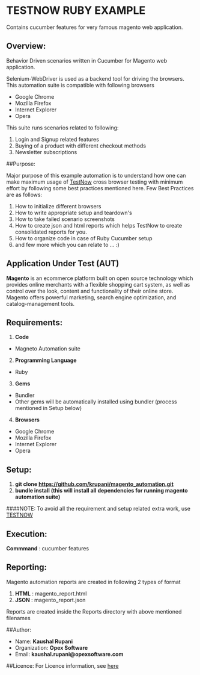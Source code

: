 # TESTNOW RUBY EXAMPLE
Contains cucumber features for very famous magento web application.

## Overview:

Behavior Driven scenarios written in Cucumber for Magento web application.

Selenium-WebDriver is used as a backend tool for driving the browsers. This automation suite is compatible with following browsers
* Google Chrome
* Mozilla Firefox
* Internet Explorer
* Opera

This suite runs scenarios related to following:

1. Login and Signup related features
2. Buying of a product with different checkout methods
3. Newsletter subscriptions

##Purpose:

Major purpose of this example automation is to understand how one can make maximum usage of [TestNow](https://opexsoftware/testnow) cross browser testing with minimum effort by following some best practices mentioned here. 
Few Best Practices are as follows:

1. How to initialize different browsers
2. How to write appropriate setup and teardown's
3. How to take failed scenario screenshots
4. How to create json and html reports which helps TestNow to create consolidated reports for you.
5. How to organize code in case of Ruby Cucumber setup
6. and few more which you can relate to ... :)

## Application Under Test (AUT)

__Magento__ is an ecommerce platform built on open source technology which provides online merchants with a flexible shopping cart system, as well as control over the look, content and functionality of their online store. Magento offers powerful marketing, search engine optimization, and catalog-management tools.

## Requirements:

1. __Code__
  * Magneto Automation suite
2. __Programming Language__
  * Ruby
3. __Gems__
  * Bundler
  * Other gems will be automatically installed using bundler (process mentioned in Setup below)
4. __Browsers__
  * Google Chrome
  * Mozilla Firefox
  * Internet Explorer
  * Opera

## Setup:

1. __git clone https://github.com/krupani/magento_automation.git__
2. __bundle install (this will install all dependencies for running magento automation suite)__

####NOTE: To avoid all the requirement and setup related extra work, use [TESTNOW](https://opexsoftware.com/testnow)

## Execution:

__Commmand__ : cucumber features

## Reporting:
Magento automation reports are created in following 2 types of format

1. __HTML__ : magento_report.html
2. __JSON__ : magento_report.json

Reports are created inside the Reports directory with above mentioned filenames

##Author:

* Name: __Kaushal Rupani__
* Organization: __Opex Software__
* Email: __kaushal.rupani@opexsoftware.com__

##Licence:
For Licence information, see [here](https://github.com/opexsw/testnowrubyexample/blob/master/LICENSE.txt)
